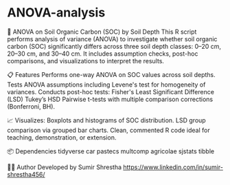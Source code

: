# ANOVA-analysis
🔬 ANOVA on Soil Organic Carbon (SOC) by Soil Depth
This R script performs analysis of variance (ANOVA) to investigate whether soil organic carbon (SOC) significantly differs across three soil depth classes: 0–20 cm, 20–30 cm, and 30–40 cm. It includes assumption checks, post-hoc comparisons, and visualizations to interpret the results.

📋 Features
Performs one-way ANOVA on SOC values across soil depths.
Tests ANOVA assumptions including Levene's test for homogeneity of variances.
Conducts post-hoc tests:
Fisher's Least Significant Difference (LSD)
Tukey’s HSD
Pairwise t-tests with multiple comparison corrections (Bonferroni, BH).

📈 Visualizes:
Boxplots and histograms of SOC distribution.
LSD group comparison via grouped bar charts.
Clean, commented R code ideal for teaching, demonstration, or extension.

📦 Dependencies
tidyverse
car
pastecs
multcomp
agricolae
sjstats
tibble

👨‍💻 Author
Developed by Sumir Shrestha
https://www.linkedin.com/in/sumir-shrestha456/
